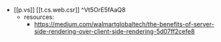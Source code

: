 


- [[p.vs]] [[t.cs.web.csr]]  ^Vt5OrE5fAaQ8
  - resources: 
    - https://medium.com/walmartglobaltech/the-benefits-of-server-side-rendering-over-client-side-rendering-5d07ff2cefe8
